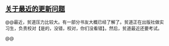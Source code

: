 ## [关于最近的更新问题](https://www.xxbiquge.com/11_11207/9093427.html)
﻿@@最近，贫道压力比较大。有一部分书友大概已经了解了。贫道正在出版社做实习生，负责校对【是的，没错，校对，你们没看错】。然后，贫道最近还要考试。

  @@
